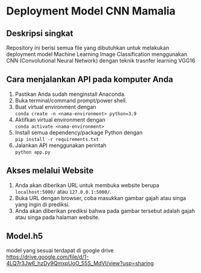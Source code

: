 # Deployment Model CNN Mamalia

## Deskripsi singkat

Repository ini berisi semua file yang dibutuhkan untuk melakukan deployment model Machine Learning Image Classification menggunakan CNN (Convolutional Neural Network) dengan teknik trasnfer learning VGG16


## Cara menjalankan API pada komputer Anda

1. Pastikan Anda sudah menginstall Anaconda.
1. Buka terminal/command prompt/power shell.
1. Buat virtual environment dengan\
   `conda create -n <nama-environment> python=3.9`
1. Aktifkan virtual environment dengan\
   `conda activate <nama-environment>`
1. Install semua dependency/package Python dengan\
   `pip install -r requirements.txt`
1. Jalankan API menggunakan perintah\
   `python app.py`

## Akses melalui Website

1. Anda akan diberikan URL untuk membuka website berupa `localhost:5000/` atau `127.0.0.1:5000/`.
1. Buka URL dengan browser, coba masukkan gambar gajah atau singa yang ingin di prediksi.
1. Anda akan diberikan prediksi bahwa pada gambar tersebut adalah gajah atau singa pada halaman website.

## Model.h5

model yang sesuai terdapat di google drive https://drive.google.com/file/d/1-4LQ7r3Jw6_hzDy9QmxpUoO_55S_MdVI/view?usp=sharing

